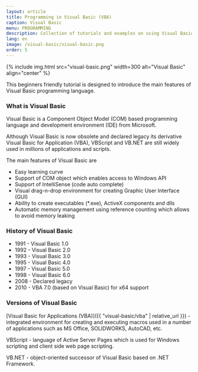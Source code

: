 ```yaml
---
layout: article
title: Programming in Visual Basic (VBA)
caption: Visual Basic
menu: PROGRAMMING
description: Collection of tutorials and examples on using Visual Basic programming language
lang: en
image: /visual-basic/visual-basic.png
order: 5
---
```

{% include img.html src="visual-basic.png" width=300 alt="Visual Basic" align="center" %}

This beginners friendly tutorial is designed to introduce the main features of Visual Basic programming language.

### What is Visual Basic

Visual Basic is a Component Object Model (COM) based programming language and development environment (IDE) from Microsoft.

Although Visual Basic is now obsolete and declared legacy its derivative Visual Basic for Application (VBA), VBScript and VB.NET are still widely used in millions of applications and scripts.

The main features of Visual Basic are

* Easy learning curve
* Support of COM object which enables access to Windows API
* Support of IntelliSense (code auto complete)
* Visual drag-n-drop environment for creating Graphic User Interface (GUI)
* Ability to create executables (*.exe), ActiveX components and dlls
* Automatic memory management using reference counting which allows to avoid memory leaking

### History of Visual Basic

* 1991 - Visual Basic 1.0
* 1992 - Visual Basic 2.0
* 1993 - Visual Basic 3.0
* 1995 - Visual Basic 4.0
* 1997 - Visual Basic 5.0
* 1998 - Visual Basic 6.0
* 2008 - Declared legacy
* 2010 - VBA 7.0 (based on Visual Basic) for x64 support

### Versions of Visual Basic

[Visual Basic for Applications (VBA)]({{ "visual-basic/vba" | relative_url }}) - integrated environment for creating and executing macros used in a number of applications such as MS Office, SOLIDWORKS, AutoCAD, etc.

VBScript - language of Active Server Pages which is used for Windows scripting and client side web page scripting.

VB.NET - object-oriented successor of Visual Basic based on .NET Framework.

